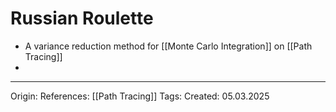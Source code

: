 # Russian Roulette

- A variance reduction method for [[Monte Carlo Integration]] on [[Path Tracing]]
- 

---

Origin: 
References: [[Path Tracing]]
Tags: 
Created: 05.03.2025

